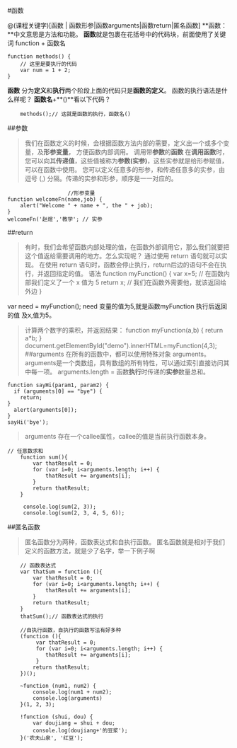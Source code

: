#函数

@(课程关键字)[函数 | 函数形参|函数arguments|函数return|匿名函数]
**函数：**中文意思是方法和功能。
**函数**就是包裹在花括号中的代码块，前面使用了关键词 function + 函数名
```
function methods() {
	// 这里是要执行的代码
	var num = 1 + 2;
}
```
**函数** 分为**定义**和**执行**两个阶段上面的代码只是**函数的定义**。
函数的执行语法是什么样呢？  **函数名**+**()**看以下代码？
```
	methods();// 这就是函数的执行，函数名()
```
##参数
>我们在函数定义的时候，会根据函数方法内部的需要，定义出一个或多个变量，及**形参变量**，
>方便函数内部调用。
>调用带**参数**的**函数**
>在**调用函数**时，您可以向其**传递值**，这些值被称为**参数(实参)**，这些实参就是给形参赋值，可以在函数中使用。
>您可以定义任意多的形参，和传递任意多的实参，由逗号 (,) 分隔。传递的实参和形参，顺序是一一对应的。
```
				   //形参变量
function welcomeFn(name,job) {
	alert("Welcome " + name + ", the " + job);
}
welcomeFn('赵煊','教学'; // 实参
```
##return 
>有时，我们会希望函数内部处理的值，在函数外部调用它，那么我们就要把这个值返给需要调用的地方。怎么实现呢？
通过使用 return 语句就可以实现。
在使用 return 语句时，函数会停止执行，return后边的语句不会在执行，并返回指定的值。
语法
function myFunction() {
		var x=5; // 在函数内部我们定义了一个 x 值为 5
		return x; // 我们在函数外需要他，就该返回给外边
}

var need = myFunction(); need 变量的值为5,就是函数myFunction 执行后返回的值 及x,值为5。

>计算两个数字的乘积，并返回结果：
function myFunction(a,b) {
		return a*b;
}
document.getElementById("demo").innerHTML=myFunction(4,3);
##arguments 
>在所有的函数中，都可以使用特殊对象 arguments。arguments是一个类数组，具有数组的所有特性，可以通过索引直接访问其中每一项。
arguments.length = 函数**执行**时传递的**实参**数量总和。
```
function sayHi(param1, param2) {
  if (arguments[0] == "bye") {
    return;
}
  alert(arguments[0]);
}
sayHi('bye');
```
>arguments 存在一个callee属性，callee的值是当前执行函数本身。
```
// 任意数求和
	function sum(){
        var thatResult = 0;
        for (var i=0; i<arguments.length; i++) {
            thatResult += arguments[i];
        }
        return thatResult;
    }

     console.log(sum(2, 3));
	 console.log(sum(2, 3, 4, 5, 6));
```
##匿名函数
>匿名函数分为两种，函数表达式和自执行函数。
>匿名函数就是相对于我们定义的函数方法，就是少了名字，举一下例子啊
```
	// 函数表达式
	var thatSum = function (){
        var thatResult = 0;
        for (var i=0; i<arguments.length; i++) {
            thatResult += arguments[i];
        }
        return thatResult;
    }
    thatSum();// 函数表达式的执行
    
    //自执行函数，自执行的函数写法有好多种
	(function (){
	     var thatResult = 0;
         for (var i=0; i<arguments.length; i++) {
            thatResult += arguments[i];
         }
        return thatResult;
	})();

	~function (num1, num2) {
        console.log(num1 + num2);
        console.log(arguments)
    }(1, 2, 3);

    !function (shui, dou) {
        var doujiang = shui + dou;
        console.log(doujiang+'的豆浆');
    }('农夫山泉', '红豆');

```